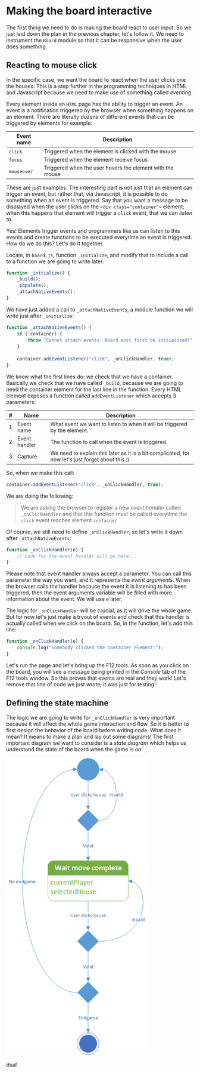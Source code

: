 # Making the board interactive

The first thing we need to do is making the board react to user input. So we just laid down the plan in the previous chapter, let's follow it. We need to instrument the `Board` module so that it can be responsive when the user does something.

## Reacting to mouse click
In the specific case, we want the board to react when the user clicks one the houses. This is a step further in the programming techniques in HTML and Javascript because we need to make use of something called _eventing_.

Every element inside an `HTML` page has the ability to trigger an event. An event is a notification triggered by the browser when something happens on an element. There are literally dozens of different events that can be triggered by elements for example:

| Event name  | Description                                               |
|-------------|-----------------------------------------------------------|
| `click`     | Triggered when the element is clicked with the mouse      |
| `focus`     | Triggered when the element receive focus                  |
| `mouseover` | Triggered when the user hovers the element with the mouse |

These are just examples. The interesting part is not just that an element can trigger an event, but rather that, via Javascript, it is possible to do something when an event is triggered. Say that you want a message to be displayed when the user clicks on the `<div class="container">` element; when this happens that element will trigger a `click` event, that we can _listen to_.

Yes! Elements trigger events and programmers like us can listen to this events and create functions to be executed everytime an event is triggered. How do we do this? Let's do it together.

Locate, in `board.js`, function `_initialize`, and modify that to include a call to a function we are going to write later:

```javascript
function _initialize() {
    _build();
    _populate();
    _attachNativeEvents();
}
```

We have just added a call to `_attachNativeEvents`, a module function we will write just after `_initialize`:

```javascript
function _attachNativeEvents() {
    if (!container) {
        throw "Cannot attach events. Board must first be initialized!";
    }

    container.addEventListener("click", _onClickHandler, true);
}
```

We know what the first lines do: we check that we have a container. Basically we check that we have called `_build`, because we are going to need the container element for the last line in the function. Every HTML element exposes a function called `addEventListener` which accepts 3 parameters:

| # | Name          | Description                                                                                       |
|---|---------------|---------------------------------------------------------------------------------------------------|
| 1 | Event name    | What event we want to listen to when it will be triggered by the element.                         |
| 2 | Event handler | The function to call when the event is triggered.                                                 |
| 3 | Capture       | We need to explain this later as it is a bit complicated, for now let's just forget about this :) |

So, when we make this call:

```javascript
container.addEventListener("click", _onClickHandler, true);
```

We are doing the following:

> We are asking the browser to register a new _event handler_ called `_onClickHandler` and that this function must be called everytime the `click` event reaches element `container`.

Of course, we still need to define `_onClickHandler`, so let's write it down after `_attachNativeEvents`:

```javascript
function _onClickHandler(e) {
    // Code for the event handler will go here...
}
```

Please note that event handler always accept a parameter. You can call this parameter the way you want, and it represents the _event arguments_. When the browser calls the handler because the event it is listening to has been triggered, then the event arguments variable will be filled with more information about the event. We will use `e` later.

The logic for `_onClickHandler` will be crucial, as it will drive the whole game. But for now let's just make a tryout of events and check that this handler is actually called when we click on the board. So, in the function, let's add this line:

```javascript
function _onClickHandler(e) {
    console.log("Somebody clicked the container element!");
}
```

Let's run the page and let's bring up the F12 tools. As soon as you click on the board, you will see a message being printed in the _Console_ tab of the F12 tools window. So this proves that events are real and they work! Let's remove that line of code we just wrote, it was just for testing!

## Defining the state machine
The logic we are going to write for `_onClickHandler` is very important because it will affect the whole game interaction and flow. So it is better to first design the behavior of the board before writing code. What does it mean? It means to make a plan and lay out some diagrams! The first important diagram we want to consider is a _state diagram_ which helps us understand the state of the board when the game is on:

![](/assets/diagrams-state.png)

dsaf
